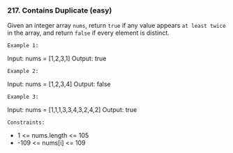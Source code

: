 ### 217. Contains Duplicate (easy)

Given an integer array `nums`, return `true` if any value appears `at least twice` in the array, and return `false` if every element is distinct.

`Example 1:`

Input: nums = [1,2,3,1]
Output: true

`Example 2:`

Input: nums = [1,2,3,4]
Output: false

`Example 3:`

Input: nums = [1,1,1,3,3,4,3,2,4,2]
Output: true

`Constraints:`

- 1 <= nums.length <= 105
- -109 <= nums[i] <= 109
